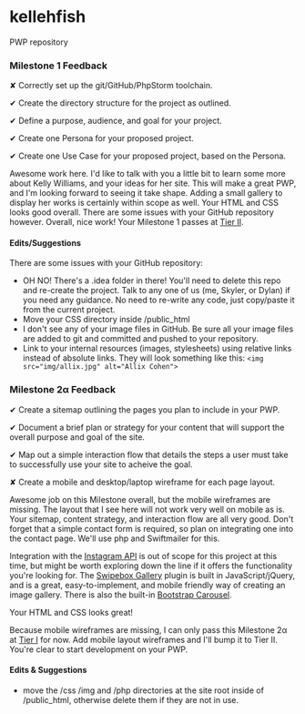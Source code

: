 # kellehfish
PWP repository

### Milestone 1 Feedback

&#10008; Correctly set up the git/GitHub/PhpStorm toolchain.

&#10004; Create the directory structure for the project as outlined.

&#10004; Define a purpose, audience, and goal for your project.

&#10004; Create one Persona for your proposed project.

&#10004; Create one Use Case for your proposed project, based on the Persona.

Awesome work here. I'd like to talk with you a little bit to learn some more about Kelly Williams, and your ideas for her site. This will make a great PWP, and I'm looking forward to seeing it take shape. Adding a small gallery to display her works is certainly within scope as well. Your HTML and CSS looks good overall. There are some issues with your GitHub repository however. Overall, nice work! Your Milestone 1 passes at [Tier II](https://bootcamp-coders.cnm.edu/projects/personal/rubric/).

#### Edits/Suggestions
There are some issues with your GitHub repository:
- OH NO! There's a .idea folder in there! You'll need to delete this repo and re-create the project. Talk to any one of us (me, Skyler, or Dylan) if you need any guidance. No need to re-write any code, just copy/paste it from the current project.
- Move your CSS directory inside /public_html
- I don't see any of your image files in GitHub. Be sure all your image files are added to git and committed and pushed to your repository.
- Link to your internal resources (images, stylesheets) using relative links instead of absolute links. They will look something like this: <code>&lt;img src="img/allix.jpg" alt="Allix Cohen"&gt;</code>

### Milestone 2&alpha; Feedback

&#10004; Create a sitemap outlining the pages you plan to include in your PWP.

&#10004; Document a brief plan or strategy for your content that will support the overall purpose and goal of the site.

&#10004; Map out a simple interaction flow that details the steps a user must take to successfully use your site to acheive the goal.

&#10008; Create a mobile and desktop/laptop wireframe for each page layout.

Awesome job on this Milestone overall, but the mobile wireframes are missing. The layout that I see here will not work very well on mobile as is. Your sitemap, content strategy, and interaction flow are all very good. Don't forget that a simple contact form is required, so plan on integrating one into the contact page. We'll use php and Swiftmailer for this.

Integration with the [Instagram API](https://www.instagram.com/developer/) is out of scope for this project at this time, but might be worth exploring down the line if it offers the functionality you're looking for. The [Swipebox Gallery](http://brutaldesign.github.io/swipebox/) plugin is built in JavaScript/jQuery, and is a great, easy-to-implement, and mobile friendly way of creating an image gallery. There is also the built-in [Bootstrap Carousel](http://getbootstrap.com/javascript/#carousel).

Your HTML and CSS looks great!

Because mobile wireframes are missing, I can only pass this Milestone 2&alpha; at [Tier I](https://bootcamp-coders.cnm.edu/projects/personal/rubric/) for now. Add mobile layout wireframes and I'll bump it to Tier II. You're clear to start development on your PWP.

#### Edits &amp; Suggestions
- move the /css /img and /php directories at the site root inside of /public_html, otherwise delete them if they are not in use.
